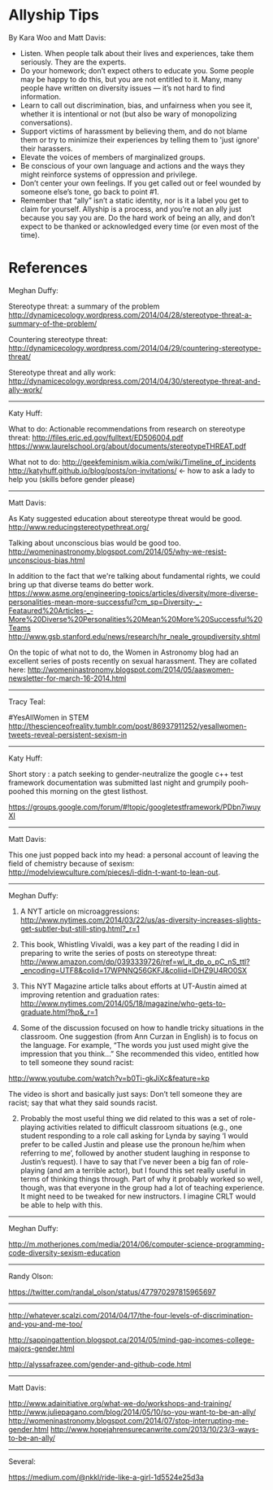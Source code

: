 Allyship Tips
=============

By Kara Woo and Matt Davis:

* Listen. When people talk about their lives and experiences, take them seriously. They are the experts.
* Do your homework; don’t expect others to educate you. Some people may be happy to do this, but you are not entitled to it. Many, many people have written on diversity issues — it’s not hard to find information.
* Learn to call out discrimination, bias, and unfairness when you see it, whether it is intentional or not (but also be wary of monopolizing conversations).
* Support victims of harassment by believing them, and do not blame them or try to minimize their experiences by telling them to 'just ignore' their harassers.
* Elevate the voices of members of marginalized groups.
* Be conscious of your own language and actions and the ways they might reinforce systems of oppression and privilege.
* Don’t center your own feelings. If you get called out or feel wounded by someone else’s tone, go back to point #1.
* Remember that “ally” isn’t a static identity, nor is it a label you get to claim for yourself. Allyship is a process, and you’re not an ally just because you say you are. Do the hard work of being an ally, and don’t expect to be thanked or acknowledged every time (or even most of the time).

References
==========

Meghan Duffy:

Stereotype threat: a summary of the problem http://dynamicecology.wordpress.com/2014/04/28/stereotype-threat-a-summary-of-the-problem/

Countering stereotype threat: http://dynamicecology.wordpress.com/2014/04/29/countering-stereotype-threat/

Stereotype threat and ally work: http://dynamicecology.wordpress.com/2014/04/30/stereotype-threat-and-ally-work/

----------------------------------------

Katy Huff:

What to do:
Actionable recommendations from research on stereotype threat:
http://files.eric.ed.gov/fulltext/ED506004.pdf  
https://www.laurelschool.org/about/documents/stereotypeTHREAT.pdf

What not to do:
http://geekfeminism.wikia.com/wiki/Timeline_of_incidents  
http://katyhuff.github.io/blog/posts/on-invitations/ <- how to ask a lady to help you (skills before gender please)

----------------------------------------

Matt Davis:

As Katy suggested education about stereotype threat would be good.
http://www.reducingstereotypethreat.org/

Talking about unconscious bias would be good too.
http://womeninastronomy.blogspot.com/2014/05/why-we-resist-unconscious-bias.html

In addition to the fact that we're talking about fundamental rights, we could bring up that diverse teams do better work.
https://www.asme.org/engineering-topics/articles/diversity/more-diverse-personalities-mean-more-successful?cm_sp=Diversity-_-Feataured%20Articles-_-More%20Diverse%20Personalities%20Mean%20More%20Successful%20Teams
http://www.gsb.stanford.edu/news/research/hr_neale_groupdiversity.shtml

On the topic of what not to do, the Women in Astronomy blog had an
excellent series of posts recently on sexual harassment. They are
collated here: http://womeninastronomy.blogspot.com/2014/05/aaswomen-newsletter-for-march-16-2014.html

----------------------------------------

Tracy Teal:

#YesAllWomen in STEM
http://thescienceofreality.tumblr.com/post/86937911252/yesallwomen-tweets-reveal-persistent-sexism-in

----------------------------------------

Katy Huff: 

Short story : a patch seeking to gender-neutralize the google c++ test
framework documentation was submitted last night and grumpily
pooh-poohed this morning on the gtest listhost.

https://groups.google.com/forum/#!topic/googletestframework/PDbn7iwuyXI

----------------------------------------

Matt Davis:

This one just popped back into my head: a personal account of leaving
the field of chemistry because of sexism:
http://modelviewculture.com/pieces/i-didn-t-want-to-lean-out.

----------------------------------------

Meghan Duffy:

1. A NYT article on microaggressions: http://www.nytimes.com/2014/03/22/us/as-diversity-increases-slights-get-subtler-but-still-sting.html?_r=1
2. This book, Whistling Vivaldi, was a key part of the reading I did in preparing to write the series of posts on stereotype threat: http://www.amazon.com/dp/0393339726/ref=wl_it_dp_o_pC_nS_ttl?_encoding=UTF8&colid=17WPNNQ56GKFJ&coliid=IDHZ9U4RO0SX
3. This NYT Magazine article talks about efforts at UT-Austin aimed at improving retention and graduation rates:
http://www.nytimes.com/2014/05/18/magazine/who-gets-to-graduate.html?hp&_r=1

1. Some of the discussion focused on how to handle tricky situations in the classroom. One suggestion (from Ann Curzan in English) is to focus on the language. For example, “The words you just used might give the impression that you think…” She recommended this video, entitled how to tell someone they sound racist:

http://www.youtube.com/watch?v=b0Ti-gkJiXc&feature=kp

The video is short and basically just says: Don’t tell someone they are racist; say that what they said sounds racist.

2. Probably the most useful thing we did related to this was a set of role-playing activities related to difficult classroom situations (e.g., one student responding to a role call asking for Lynda by saying ‘I would prefer to be called Justin and please use the pronoun he/him when referring to me’, followed by another student laughing in response to Justin’s request). I have to say that I’ve never been a big fan of role-playing (and am a terrible actor), but I found this set really useful in terms of thinking things through. Part of why it probably worked so well, though, was that everyone in the group had a lot of teaching experience. It might need to be tweaked for new instructors. I imagine CRLT would be able to help with this. 

----------------------------------------

Meghan Duffy:

http://m.motherjones.com/media/2014/06/computer-science-programming-code-diversity-sexism-education

----------------------------------------

Randy Olson:

https://twitter.com/randal_olson/status/477970297815965697

----------------------------------------

http://whatever.scalzi.com/2014/04/17/the-four-levels-of-discrimination-and-you-and-me-too/

http://sappingattention.blogspot.ca/2014/05/mind-gap-incomes-college-majors-gender.html

http://alyssafrazee.com/gender-and-github-code.html

----------------------------------------

Matt Davis:

http://www.adainitiative.org/what-we-do/workshops-and-training/
http://www.juliepagano.com/blog/2014/05/10/so-you-want-to-be-an-ally/
http://womeninastronomy.blogspot.com/2014/07/stop-interrupting-me-gender.html
http://www.hopejahrensurecanwrite.com/2013/10/23/3-ways-to-be-an-ally/

----------------------------------------

Several:

https://medium.com/@nkkl/ride-like-a-girl-1d5524e25d3a
